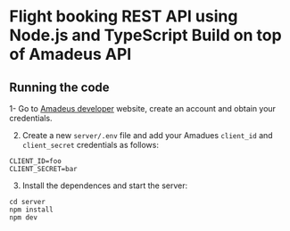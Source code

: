 # Flight booking REST API using Node.js and TypeScript Build on top of Amadeus API

## Running the code

1- Go to [Amadeus developer](https://developers.amadeus.com/get-started/get-started-with-self-service-apis-335) website, create an account and obtain your credentials.

2. Create a new `server/.env` file and add your Amadues `client_id` and `client_secret` credentials as follows:

```
CLIENT_ID=foo
CLIENT_SECRET=bar
```

3. Install the dependences and start the server:

```
cd server
npm install
npm dev
```
